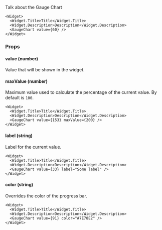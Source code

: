 Talk about the Gauge Chart

```react
<Widget>
  <Widget.Title>Title</Widget.Title>
  <Widget.Description>Description</Widget.Description>
  <GaugeChart value={60} />
</Widget>
```

### Props

#### **value** (number)

Value that will be shown in the widget.

#### **maxValue** (number)

Maximum value used to calculate the percentage of the current value.
By default is `100`.

```react
<Widget>
  <Widget.Title>Title</Widget.Title>
  <Widget.Description>Description</Widget.Description>
  <GaugeChart value={153} maxValue={200} />
</Widget>
```

#### **label** (string)

Label for the current value.

```react
<Widget>
  <Widget.Title>Title</Widget.Title>
  <Widget.Description>Description</Widget.Description>
  <GaugeChart value={33} label="Some label" />
</Widget>
```

#### **color** (string)

Overrides the color of the progress bar.

```react
<Widget>
  <Widget.Title>Title</Widget.Title>
  <Widget.Description>Description</Widget.Description>
  <GaugeChart value={91} color="#7E78E2" />
</Widget>
```
